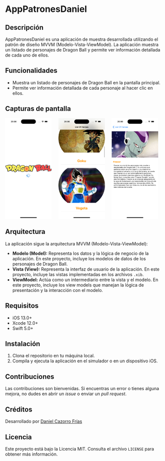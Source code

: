 # AppPatronesDaniel

## Descripción
AppPatronesDaniel es una aplicación de muestra desarrollada utilizando el patrón de diseño MVVM (Modelo-Vista-ViewModel). La aplicación muestra un listado de personajes de Dragon Ball y permite ver información detallada de cada uno de ellos.

## Funcionalidades
- Muestra un listado de personajes de Dragon Ball en la pantalla principal.
- Permite ver información detallada de cada personaje al hacer clic en ellos.

## Capturas de pantalla

<div style="display: flex; justify-content: space-between;">
<img src="screenshots/screenshot1.png" width="150"style="margin-right: 10px;">
<img src="screenshots/screenshot2.png" width="150"style="margin-right: 10px;">
<img src="screenshots/screenshot3.png" width="150"style="margin-right: 10px;">
</div>

## Arquitectura
La aplicación sigue la arquitectura MVVM (Modelo-Vista-ViewModel):
- **Modelo (Model):** Representa los datos y la lógica de negocio de la aplicación. En este proyecto, incluye los modelos de datos de los personajes de Dragon Ball.
- **Vista (View):** Representa la interfaz de usuario de la aplicación. En este proyecto, incluye las vistas implementadas en los archivos `.xib`.
- **ViewModel:** Actúa como un intermediario entre la vista y el modelo. En este proyecto, incluye los view models que manejan la lógica de presentación y la interacción con el modelo.

## Requisitos
- iOS 13.0+
- Xcode 12.0+
- Swift 5.0+

## Instalación
1. Clona el repositorio en tu máquina local.
2. Compila y ejecuta la aplicación en el simulador o en un dispositivo iOS.

## Contribuciones
Las contribuciones son bienvenidas. Si encuentras un error o tienes alguna mejora, no dudes en abrir un *issue* o enviar un *pull request*.

## Créditos
Desarrollado por [Daniel Cazorro Frías](https://github.com/danielcazorrop)

## Licencia
Este proyecto está bajo la Licencia MIT. Consulta el archivo `LICENSE` para obtener más información.
